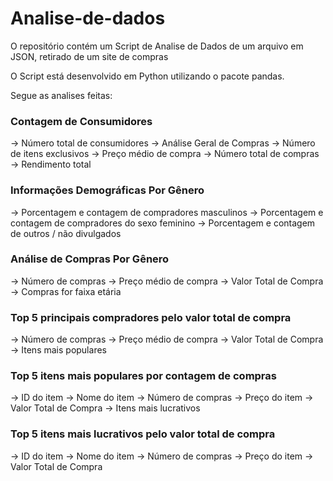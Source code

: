 # Analise-de-dados
O repositório contém um Script de Analise de Dados de um arquivo em JSON, retirado de um site de compras 

O Script está desenvolvido em Python utilizando o pacote pandas.

Segue as analises feitas:

### Contagem de Consumidores
  -> Número total de consumidores
  -> Análise Geral de Compras
  -> Número de itens exclusivos
  -> Preço médio de compra
  -> Número total de compras
  -> Rendimento total

### Informações Demográficas Por Gênero
  -> Porcentagem e contagem de compradores masculinos
  -> Porcentagem e contagem de compradores do sexo feminino
  -> Porcentagem e contagem de outros / não divulgados

### Análise de Compras Por Gênero
  -> Número de compras
  -> Preço médio de compra
  -> Valor Total de Compra
  -> Compras for faixa etária

### Top 5 principais compradores pelo valor total de compra
  -> Número de compras
  -> Preço médio de compra
  -> Valor Total de Compra
  -> Itens mais populares

### Top 5 itens mais populares por contagem de compras
  -> ID do item
  -> Nome do item
  -> Número de compras
  -> Preço do item
  -> Valor Total de Compra
  -> Itens mais lucrativos

### Top 5 itens mais lucrativos pelo valor total de compra 
  -> ID do item
  -> Nome do item
  -> Número de compras
  -> Preço do item
  -> Valor Total de Compra
